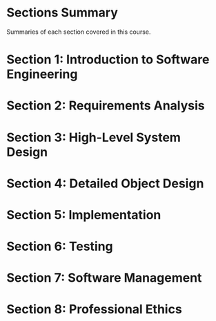 # Sections Summary

Summaries of each section covered in this course.

# Section 1: Introduction to Software Engineering

# Section 2: Requirements Analysis

# Section 3: High-Level System Design

# Section 4: Detailed Object Design

# Section 5: Implementation

# Section 6: Testing

# Section 7: Software Management

# Section 8: Professional Ethics

